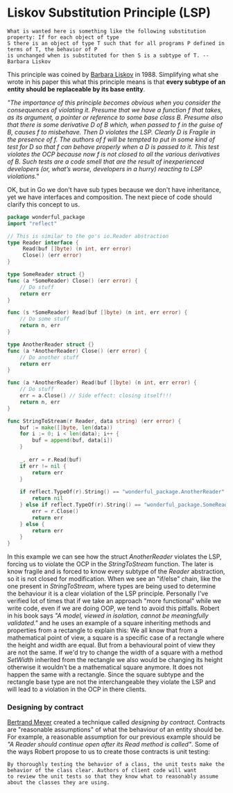 # Liskov Substitution Principle (LSP)

```text
What is wanted here is something like the following substitution property: If for each object of type
S there is an object of type T such that for all programs P defined in terms of T, the behavior of P
is unchanged when is substituted for then S is a subtype of T. -- Barbara Liskov
```

This principle was coined by [Barbara Liskov](https://www.youtube.com/watch?v=_jTc1BTFdIo) in 1988. Simplifying 
what she wrote in his paper this what this principle means is that **every subtype of an entity should
be replaceable by its base entity**.

_"The importance of this principle becomes obvious when you consider the consequences of violating it. Presume that we have a function f that takes, as its argument, a pointer or reference to some base class B. Presume also
that there is some derivative D of B which, when passed to f in the guise of B, causes f to misbehave. Then D violates the LSP. Clearly D is Fragile in the presence of f.
The authors of f will be tempted to put in some kind of test for D so that f can behave properly when a D is
passed to it. This test violates the OCP because now f is not closed to all the various derivatives of B. Such tests are
a code smell that are the result of inexperienced developers (or, what’s worse, developers in a hurry) reacting to
LSP violations."_

OK, but in Go we don't have sub types because we don't have inheritance, yet we have interfaces and composition. The next piece of
code should clarify this concept to us.

```go
package wonderful_package
import "reflect"

// This is similar to the go's io.Reader abstraction
type Reader interface {
     Read(buf []byte) (n int, err error)
     Close() (err error)
}

type SomeReader struct {}
func (a *SomeReader) Close() (err error) { 
    // Do stuff
    return err
}

func (s *SomeReader) Read(buf []byte) (n int, err error) {
    // Do some stuff 
    return n, err
}

type AnotherReader struct {}
func (a *AnotherReader) Close() (err error) { 
    // Do another stuff
    return err
}

func (a *AnotherReader) Read(buf []byte) (n int, err error) {
    // Do stuff 
    err = a.Close() // Side effect: closing itself!!!   
    return n, err
}

func StringToStream(r Reader, data string) (err error) {
    buf := make([]byte, len(data))
    for i := 0; i < len(data); i++ {
        buf = append(buf, data[i])
    }
    
    _, err = r.Read(buf)
    if err != nil {
        return err
    }
    
    if reflect.TypeOf(r).String() == "wonderful_package.AnotherReader" {
        return nil
    } else if reflect.TypeOf(r).String() == "wonderful_package.SomeReader" {
        err = r.Close()
        return err
    } else {
        return err
    }
}
``` 

In this example we can see how the struct _AnotherReader_ violates the LSP, forcing us to violate the OCP in the _StringToStream_ function.
The later is know fragile and is forced to know every subtype of the _Reader_ abstraction, so it is not closed for modification.
When we see an "if/else" chain, like the one present in _StringToStream_, where types are being used to determine the behaviour it
is a clear violation of the LSP principle. 
Personally I've verified lot of times that if we take an approach "more functional" while we write code, even if we are doing OOP,
we tend to avoid this pitfalls.
Robert in his book says _"A model, viewed in isolation, cannot be meaningfully validated."_ and he uses an example of a square
inheriting methods and properties from a rectangle to explain this: We all know that from a mathematical point of view, a
square is a specific case of a rectangle where the height and width are equal. But from a behavioural point of view
they are not the same. If we'd try to change the width of a square with a method _SetWidth_ inherited from the rectangle we also
would be changing its height otherwise it wouldn't be a mathematical square anymore. It does not happen the same with a rectangle. Since
the square subtype and the rectangle base type are not the interchangeable they violate the LSP and will lead to a violation in the OCP
in there clients.

### Designing by contract

[Bertrand Meyer](https://es.wikipedia.org/wiki/Bertrand_Meyer) created a technique called _designing by contract_. Contracts are
"reasonable assumptions" of what the behaviour of an entity should be. For example, a reasonable assumption for our previous example
should be _"A Reader should continue open after its Read method is called"_. Some of the ways Robert propose to us to create those
contracts is unit testing:

```text
By thoroughly testing the behavior of a class, the unit tests make the behavior of the class clear. Authors of client code will want 
to review the unit tests so that they know what to reasonably assume about the classes they are using.
```

